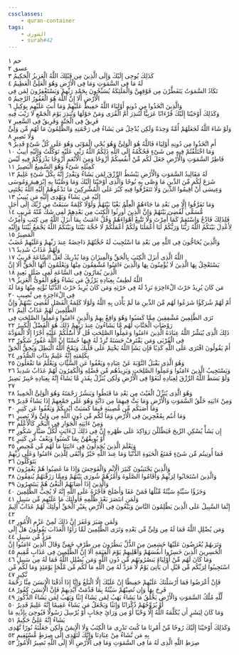 ```yaml
---
cssclasses:
    - quran-container
tags:
    - الشورى
    - surah#42
---
```


حم  ١<br>
عسق  ٢<br>
كَذَلِكَ يُوحِى إِلَيْكَ وَإِلَى الَّذِينَ مِن قَبْلِكَ اللَّهُ الْعَزِيزُ الْحَكِيمُ  ٣<br>
لَهُ مَا فِى السَّمَوَتِ وَمَا فِى الْأَرْضِ وَهُوَ الْعَلِىُّ الْعَظِيمُ  ٤<br>
تَكَادُ السَّمَوَتُ يَتَفَطَّرْنَ مِن فَوْقِهِنَّ وَالْمَلَئِكَةُ يُسَبِّحُونَ بِحَمْدِ رَبِّهِمْ وَيَسْتَغْفِرُونَ لِمَن فِى الْأَرْضِ أَلَا إِنَّ اللَّهَ هُوَ الْغَفُورُ الرَّحِيمُ  ٥<br>
وَالَّذِينَ اتَّخَذُوا مِن دُونِهِ أَوْلِيَاءَ اللَّهُ حَفِيظٌ عَلَيْهِمْ وَمَا أَنتَ عَلَيْهِم بِوَكِيلٍ  ٦<br>
وَكَذَلِكَ أَوْحَيْنَا إِلَيْكَ قُرْءَانًا عَرَبِيًّا لِّتُنذِرَ أُمَّ الْقُرَى وَمَنْ حَوْلَهَا وَتُنذِرَ يَوْمَ الْجَمْعِ لَا رَيْبَ فِيهِ فَرِيقٌ فِى الْجَنَّةِ وَفَرِيقٌ فِى السَّعِيرِ  ٧<br>
وَلَوْ شَاءَ اللَّهُ لَجَعَلَهُمْ أُمَّةً وَحِدَةً وَلَكِن يُدْخِلُ مَن يَشَاءُ فِى رَحْمَتِهِ وَالظَّلِمُونَ مَا لَهُم مِّن وَلِىٍّ وَلَا نَصِيرٍ  ٨<br>
أَمِ اتَّخَذُوا مِن دُونِهِ أَوْلِيَاءَ فَاللَّهُ هُوَ الْوَلِىُّ وَهُوَ يُحْىِ الْمَوْتَى وَهُوَ عَلَى كُلِّ شَىْءٍ قَدِيرٌ  ٩<br>
وَمَا اخْتَلَفْتُمْ فِيهِ مِن شَىْءٍ فَحُكْمُهُ إِلَى اللَّهِ ذَلِكُمُ اللَّهُ رَبِّى عَلَيْهِ تَوَكَّلْتُ وَإِلَيْهِ أُنِيبُ  ١۰<br>
فَاطِرُ السَّمَوَتِ وَالْأَرْضِ جَعَلَ لَكُم مِّنْ أَنفُسِكُمْ أَزْوَجًا وَمِنَ الْأَنْعَمِ أَزْوَجًا يَذْرَؤُكُمْ فِيهِ لَيْسَ كَمِثْلِهِ شَىْءٌ وَهُوَ السَّمِيعُ الْبَصِيرُ  ١١<br>
لَهُ مَقَالِيدُ السَّمَوَتِ وَالْأَرْضِ يَبْسُطُ الرِّزْقَ لِمَن يَشَاءُ وَيَقْدِرُ إِنَّهُ بِكُلِّ شَىْءٍ عَلِيمٌ  ١٢<br>
شَرَعَ لَكُم مِّنَ الدِّينِ مَا وَصَّى بِهِ نُوحًا وَالَّذِى أَوْحَيْنَا إِلَيْكَ وَمَا وَصَّيْنَا بِهِ إِبْرَهِيمَ وَمُوسَى وَعِيسَى أَنْ أَقِيمُوا الدِّينَ وَلَا تَتَفَرَّقُوا فِيهِ كَبُرَ عَلَى الْمُشْرِكِينَ مَا تَدْعُوهُمْ إِلَيْهِ اللَّهُ يَجْتَبِى إِلَيْهِ مَن يَشَاءُ وَيَهْدِى إِلَيْهِ مَن يُنِيبُ  ١٣<br>
وَمَا تَفَرَّقُوا إِلَّا مِن بَعْدِ مَا جَاءَهُمُ الْعِلْمُ بَغْيًا بَيْنَهُمْ وَلَوْلَا كَلِمَةٌ سَبَقَتْ مِن رَّبِّكَ إِلَى أَجَلٍ مُّسَمًّى لَّقُضِىَ بَيْنَهُمْ وَإِنَّ الَّذِينَ أُورِثُوا الْكِتَبَ مِن بَعْدِهِمْ لَفِى شَكٍّ مِّنْهُ مُرِيبٍ  ١٤<br>
فَلِذَلِكَ فَادْعُ وَاسْتَقِمْ كَمَا أُمِرْتَ وَلَا تَتَّبِعْ أَهْوَاءَهُمْ وَقُلْ ءَامَنتُ بِمَا أَنزَلَ اللَّهُ مِن كِتَبٍ وَأُمِرْتُ لِأَعْدِلَ بَيْنَكُمُ اللَّهُ رَبُّنَا وَرَبُّكُمْ لَنَا أَعْمَلُنَا وَلَكُمْ أَعْمَلُكُمْ لَا حُجَّةَ بَيْنَنَا وَبَيْنَكُمُ اللَّهُ يَجْمَعُ بَيْنَنَا وَإِلَيْهِ الْمَصِيرُ  ١٥<br>
وَالَّذِينَ يُحَاجُّونَ فِى اللَّهِ مِن بَعْدِ مَا اسْتُجِيبَ لَهُ حُجَّتُهُمْ دَاحِضَةٌ عِندَ رَبِّهِمْ وَعَلَيْهِمْ غَضَبٌ وَلَهُمْ عَذَابٌ شَدِيدٌ  ١٦<br>
اللَّهُ الَّذِى أَنزَلَ الْكِتَبَ بِالْحَقِّ وَالْمِيزَانَ وَمَا يُدْرِيكَ لَعَلَّ السَّاعَةَ قَرِيبٌ  ١٧<br>
يَسْتَعْجِلُ بِهَا الَّذِينَ لَا يُؤْمِنُونَ بِهَا وَالَّذِينَ ءَامَنُوا مُشْفِقُونَ مِنْهَا وَيَعْلَمُونَ أَنَّهَا الْحَقُّ أَلَا إِنَّ الَّذِينَ يُمَارُونَ فِى السَّاعَةِ لَفِى ضَلَلٍ بَعِيدٍ  ١٨<br>
اللَّهُ لَطِيفٌ بِعِبَادِهِ يَرْزُقُ مَن يَشَاءُ وَهُوَ الْقَوِىُّ الْعَزِيزُ  ١٩<br>
مَن كَانَ يُرِيدُ حَرْثَ الْءَاخِرَةِ نَزِدْ لَهُ فِى حَرْثِهِ وَمَن كَانَ يُرِيدُ حَرْثَ الدُّنْيَا نُؤْتِهِ مِنْهَا وَمَا لَهُ فِى الْءَاخِرَةِ مِن نَّصِيبٍ  ٢۰<br>
أَمْ لَهُمْ شُرَكَؤُا شَرَعُوا لَهُم مِّنَ الدِّينِ مَا لَمْ يَأْذَن بِهِ اللَّهُ وَلَوْلَا كَلِمَةُ الْفَصْلِ لَقُضِىَ بَيْنَهُمْ وَإِنَّ الظَّلِمِينَ لَهُمْ عَذَابٌ أَلِيمٌ  ٢١<br>
تَرَى الظَّلِمِينَ مُشْفِقِينَ مِمَّا كَسَبُوا وَهُوَ وَاقِعٌ بِهِمْ وَالَّذِينَ ءَامَنُوا وَعَمِلُوا الصَّلِحَتِ فِى رَوْضَاتِ الْجَنَّاتِ لَهُم مَّا يَشَاءُونَ عِندَ رَبِّهِمْ ذَلِكَ هُوَ الْفَضْلُ الْكَبِيرُ  ٢٢<br>
ذَلِكَ الَّذِى يُبَشِّرُ اللَّهُ عِبَادَهُ الَّذِينَ ءَامَنُوا وَعَمِلُوا الصَّلِحَتِ قُل لَّا أَسَْٔلُكُمْ عَلَيْهِ أَجْرًا إِلَّا الْمَوَدَّةَ فِى الْقُرْبَى وَمَن يَقْتَرِفْ حَسَنَةً نَّزِدْ لَهُ فِيهَا حُسْنًا إِنَّ اللَّهَ غَفُورٌ شَكُورٌ  ٢٣<br>
أَمْ يَقُولُونَ افْتَرَى عَلَى اللَّهِ كَذِبًا فَإِن يَشَإِ اللَّهُ يَخْتِمْ عَلَى قَلْبِكَ وَيَمْحُ اللَّهُ الْبَطِلَ وَيُحِقُّ الْحَقَّ بِكَلِمَتِهِ إِنَّهُ عَلِيمٌ بِذَاتِ الصُّدُورِ  ٢٤<br>
وَهُوَ الَّذِى يَقْبَلُ التَّوْبَةَ عَنْ عِبَادِهِ وَيَعْفُوا عَنِ السَّئَِّاتِ وَيَعْلَمُ مَا تَفْعَلُونَ  ٢٥<br>
وَيَسْتَجِيبُ الَّذِينَ ءَامَنُوا وَعَمِلُوا الصَّلِحَتِ وَيَزِيدُهُم مِّن فَضْلِهِ وَالْكَفِرُونَ لَهُمْ عَذَابٌ شَدِيدٌ  ٢٦<br>
وَلَوْ بَسَطَ اللَّهُ الرِّزْقَ لِعِبَادِهِ لَبَغَوْا فِى الْأَرْضِ وَلَكِن يُنَزِّلُ بِقَدَرٍ مَّا يَشَاءُ إِنَّهُ بِعِبَادِهِ خَبِيرٌ بَصِيرٌ  ٢٧<br>
وَهُوَ الَّذِى يُنَزِّلُ الْغَيْثَ مِن بَعْدِ مَا قَنَطُوا وَيَنشُرُ رَحْمَتَهُ وَهُوَ الْوَلِىُّ الْحَمِيدُ  ٢٨<br>
وَمِنْ ءَايَتِهِ خَلْقُ السَّمَوَتِ وَالْأَرْضِ وَمَا بَثَّ فِيهِمَا مِن دَابَّةٍ وَهُوَ عَلَى جَمْعِهِمْ إِذَا يَشَاءُ قَدِيرٌ  ٢٩<br>
وَمَا أَصَبَكُم مِّن مُّصِيبَةٍ فَبِمَا كَسَبَتْ أَيْدِيكُمْ وَيَعْفُوا عَن كَثِيرٍ  ٣۰<br>
وَمَا أَنتُم بِمُعْجِزِينَ فِى الْأَرْضِ وَمَا لَكُم مِّن دُونِ اللَّهِ مِن وَلِىٍّ وَلَا نَصِيرٍ  ٣١<br>
وَمِنْ ءَايَتِهِ الْجَوَارِ فِى الْبَحْرِ كَالْأَعْلَمِ  ٣٢<br>
إِن يَشَأْ يُسْكِنِ الرِّيحَ فَيَظْلَلْنَ رَوَاكِدَ عَلَى ظَهْرِهِ إِنَّ فِى ذَلِكَ لَءَايَتٍ لِّكُلِّ صَبَّارٍ شَكُورٍ  ٣٣<br>
أَوْ يُوبِقْهُنَّ بِمَا كَسَبُوا وَيَعْفُ عَن كَثِيرٍ  ٣٤<br>
وَيَعْلَمَ الَّذِينَ يُجَدِلُونَ فِى ءَايَتِنَا مَا لَهُم مِّن مَّحِيصٍ  ٣٥<br>
فَمَا أُوتِيتُم مِّن شَىْءٍ فَمَتَعُ الْحَيَوةِ الدُّنْيَا وَمَا عِندَ اللَّهِ خَيْرٌ وَأَبْقَى لِلَّذِينَ ءَامَنُوا وَعَلَى رَبِّهِمْ يَتَوَكَّلُونَ  ٣٦<br>
وَالَّذِينَ يَجْتَنِبُونَ كَبَئِرَ الْإِثْمِ وَالْفَوَحِشَ وَإِذَا مَا غَضِبُوا هُمْ يَغْفِرُونَ  ٣٧<br>
وَالَّذِينَ اسْتَجَابُوا لِرَبِّهِمْ وَأَقَامُوا الصَّلَوةَ وَأَمْرُهُمْ شُورَى بَيْنَهُمْ وَمِمَّا رَزَقْنَهُمْ يُنفِقُونَ  ٣٨<br>
وَالَّذِينَ إِذَا أَصَابَهُمُ الْبَغْىُ هُمْ يَنتَصِرُونَ  ٣٩<br>
وَجَزَؤُا سَيِّئَةٍ سَيِّئَةٌ مِّثْلُهَا فَمَنْ عَفَا وَأَصْلَحَ فَأَجْرُهُ عَلَى اللَّهِ إِنَّهُ لَا يُحِبُّ الظَّلِمِينَ  ٤۰<br>
وَلَمَنِ انتَصَرَ بَعْدَ ظُلْمِهِ فَأُولَئِكَ مَا عَلَيْهِم مِّن سَبِيلٍ  ٤١<br>
إِنَّمَا السَّبِيلُ عَلَى الَّذِينَ يَظْلِمُونَ النَّاسَ وَيَبْغُونَ فِى الْأَرْضِ بِغَيْرِ الْحَقِّ أُولَئِكَ لَهُمْ عَذَابٌ أَلِيمٌ  ٤٢<br>
وَلَمَن صَبَرَ وَغَفَرَ إِنَّ ذَلِكَ لَمِنْ عَزْمِ الْأُمُورِ  ٤٣<br>
وَمَن يُضْلِلِ اللَّهُ فَمَا لَهُ مِن وَلِىٍّ مِّن بَعْدِهِ وَتَرَى الظَّلِمِينَ لَمَّا رَأَوُا الْعَذَابَ يَقُولُونَ هَلْ إِلَى مَرَدٍّ مِّن سَبِيلٍ  ٤٤<br>
وَتَرَىهُمْ يُعْرَضُونَ عَلَيْهَا خَشِعِينَ مِنَ الذُّلِّ يَنظُرُونَ مِن طَرْفٍ خَفِىٍّ وَقَالَ الَّذِينَ ءَامَنُوا إِنَّ الْخَسِرِينَ الَّذِينَ خَسِرُوا أَنفُسَهُمْ وَأَهْلِيهِمْ يَوْمَ الْقِيَمَةِ أَلَا إِنَّ الظَّلِمِينَ فِى عَذَابٍ مُّقِيمٍ  ٤٥<br>
وَمَا كَانَ لَهُم مِّنْ أَوْلِيَاءَ يَنصُرُونَهُم مِّن دُونِ اللَّهِ وَمَن يُضْلِلِ اللَّهُ فَمَا لَهُ مِن سَبِيلٍ  ٤٦<br>
اسْتَجِيبُوا لِرَبِّكُم مِّن قَبْلِ أَن يَأْتِىَ يَوْمٌ لَّا مَرَدَّ لَهُ مِنَ اللَّهِ مَا لَكُم مِّن مَّلْجَإٍ يَوْمَئِذٍ وَمَا لَكُم مِّن نَّكِيرٍ  ٤٧<br>
فَإِنْ أَعْرَضُوا فَمَا أَرْسَلْنَكَ عَلَيْهِمْ حَفِيظًا إِنْ عَلَيْكَ إِلَّا الْبَلَغُ وَإِنَّا إِذَا أَذَقْنَا الْإِنسَنَ مِنَّا رَحْمَةً فَرِحَ بِهَا وَإِن تُصِبْهُمْ سَيِّئَةٌ بِمَا قَدَّمَتْ أَيْدِيهِمْ فَإِنَّ الْإِنسَنَ كَفُورٌ  ٤٨<br>
لِّلَّهِ مُلْكُ السَّمَوَتِ وَالْأَرْضِ يَخْلُقُ مَا يَشَاءُ يَهَبُ لِمَن يَشَاءُ إِنَثًا وَيَهَبُ لِمَن يَشَاءُ الذُّكُورَ  ٤٩<br>
أَوْ يُزَوِّجُهُمْ ذُكْرَانًا وَإِنَثًا وَيَجْعَلُ مَن يَشَاءُ عَقِيمًا إِنَّهُ عَلِيمٌ قَدِيرٌ  ٥۰<br>
وَمَا كَانَ لِبَشَرٍ أَن يُكَلِّمَهُ اللَّهُ إِلَّا وَحْيًا أَوْ مِن وَرَائِ حِجَابٍ أَوْ يُرْسِلَ رَسُولًا فَيُوحِىَ بِإِذْنِهِ مَا يَشَاءُ إِنَّهُ عَلِىٌّ حَكِيمٌ  ٥١<br>
وَكَذَلِكَ أَوْحَيْنَا إِلَيْكَ رُوحًا مِّنْ أَمْرِنَا مَا كُنتَ تَدْرِى مَا الْكِتَبُ وَلَا الْإِيمَنُ وَلَكِن جَعَلْنَهُ نُورًا نَّهْدِى بِهِ مَن نَّشَاءُ مِنْ عِبَادِنَا وَإِنَّكَ لَتَهْدِى إِلَى صِرَطٍ مُّسْتَقِيمٍ  ٥٢<br>
صِرَطِ اللَّهِ الَّذِى لَهُ مَا فِى السَّمَوَتِ وَمَا فِى الْأَرْضِ أَلَا إِلَى اللَّهِ تَصِيرُ الْأُمُورُ  ٥٣<br>
